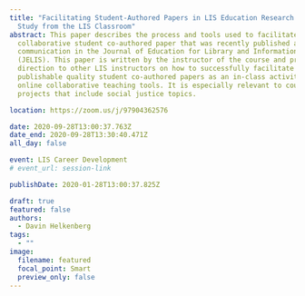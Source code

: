 ```yaml
---
title: "Facilitating Student-Authored Papers in LIS Education Research: A Case
  Study from the LIS Classroom"
abstract: This paper describes the process and tools used to facilitate a
  collaborative student co-authored paper that was recently published as a short
  communication in the Journal of Education for Library and Information Science
  (JELIS). This paper is written by the instructor of the course and provides
  direction to other LIS instructors on how to successfully facilitate
  publishable quality student co-authored papers as an in-class activity using
  online collaborative teaching tools. It is especially relevant to courses or
  projects that include social justice topics.

location: https://zoom.us/j/97904362576

date: 2020-09-28T13:00:37.763Z
date_end: 2020-09-28T13:30:40.471Z
all_day: false

event: LIS Career Development
# event_url: session-link

publishDate: 2020-01-28T13:00:37.825Z

draft: true
featured: false
authors:
  - Davin Helkenberg
tags:
  - ""
image:
  filename: featured
  focal_point: Smart
  preview_only: false
---
```

